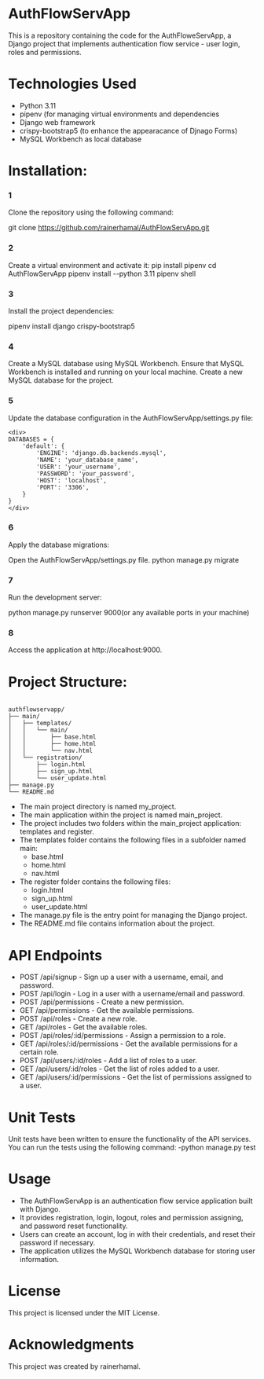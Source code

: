 # AuthFlowServApp
 This is a repository containing the code for the AuthFloweServApp, a Django project that implements authentication flow service - user login, roles and permissions.

 <h1>Technologies Used</h1>
 <ul>
  <li>Python 3.11</li>
  <li>pipenv (for managing virtual environments and dependencies</li>
  <li>Django web framework</li>
  <li>crispy-bootstrap5 (to enhance the appearacance of Djnago Forms)</li>
  <li>MySQL Workbench as local database</li>
 </ul>

 <h1>Installation:</h1>
 <h3>1</h3>Clone the repository using the following command:
 
git clone https://github.com/rainerhamal/AuthFlowServApp.git

<h3>2</h3>Create a virtual environment and activate it:
pip install pipenv
cd AuthFlowServApp
pipenv install --python 3.11
pipenv shell

<h3>3</h3>Install the project dependencies:

pipenv install django crispy-bootstrap5

<h3>4</h3>Create a MySQL database using MySQL Workbench.
Ensure that MySQL Workbench is installed and running on your local machine.
Create a new MySQL database for the project.

<h3>5</h3>Update the database configuration in the AuthFlowServApp/settings.py file:

```django
<div>
DATABASES = {
    'default': {
        'ENGINE': 'django.db.backends.mysql',
        'NAME': 'your_database_name',
        'USER': 'your_username',
        'PASSWORD': 'your_password',
        'HOST': 'localhost',
        'PORT': '3306',
    }
}
</div>
```
<h3>6</h3>Apply the database migrations:

Open the AuthFlowServApp/settings.py file.
python manage.py migrate

<h3>7</h3>Run the development server:

python manage.py runserver 9000(or any available ports in your machine)

<h3>8</h3>Access the application at http://localhost:9000.

<h1>Project Structure:</h1>

```django

authflowservapp/
├── main/
│   ├── templates/
│   │   └── main/
│   │       ├── base.html
│   │       ├── home.html
│   │       └── nav.html
│   └── registration/
│       ├── login.html
│       ├── sign_up.html
│       └── user_update.html
├── manage.py
└── README.md
```
<ul>
 <li>The main project directory is named my_project.</li>
 <li>The main application within the project is named main_project.</li>
 <li>The project includes two folders within the main_project application: templates and register.</li>
 <li>
  The templates folder contains the following files in a subfolder named main:
 <ul>
  <li>base.html</li>
  <li>home.html</li>
  <li>nav.html</li>
 </ul>
 </li>
 <li>
  The register folder contains the following files:
  <ul>
  <li>login.html</li>
  <li>sign_up.html</li>
  <li>user_update.html</li>
 </ul>
 </li>
 
 <li>The manage.py file is the entry point for managing the Django project.</li>
 <li>The README.md file contains information about the project.</li>
</ul>



<h1>API Endpoints</h1>
<ul>
    <li>POST /api/signup - Sign up a user with a username, email, and password.</li>
    <li>POST /api/login - Log in a user with a username/email and password.</li>
    <li>POST /api/permissions - Create a new permission.</li>
    <li>GET /api/permissions - Get the available permissions.</li>
    <li>POST /api/roles - Create a new role.</li>
    <li>GET /api/roles - Get the available roles.</li>
    <li>POST /api/roles/:id/permissions - Assign a permission to a role.</li>
    <li>GET /api/roles/:id/permissions - Get the available permissions for a certain role.</li>
    <li>POST /api/users/:id/roles - Add a list of roles to a user.</li>
    <li>GET /api/users/:id/roles - Get the list of roles added to a user.</li>
    <li>GET /api/users/:id/permissions - Get the list of permissions assigned to a user.</li>
</ul>

<h1>Unit Tests</h1>
Unit tests have been written to ensure the functionality of the API services. You can run the tests using the following command:
-python manage.py test

<h1>Usage</h1>
<ul>
 <li>The AuthFlowServApp is an authentication flow service application built with Django.</li>
 <li>It provides registration, login, logout, roles and permission assigning, and password reset functionality.</li>
 <li>Users can create an account, log in with their credentials, and reset their password if necessary.</li>
 <li>The application utilizes the MySQL Workbench database for storing user information.</li>
</ul>

<h1>License</h1>
This project is licensed under the MIT License.

<h1>Acknowledgments</h1>
This project was created by rainerhamal.

